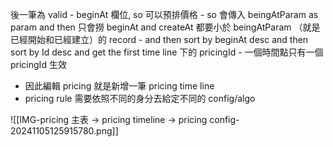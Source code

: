 後一筆為 valid
	- beginAt 欄位, so 可以預排價格 
	- so 會傳入 beingAtParam as param and then 只會撈  beginAt and createAt 都要小於 beingAtParam （就是已經開始和已經建立）的 record 
	- and then sort by beginAt desc and then sort by Id desc and get the first time line 下的 pricingId
	- 一個時間點只有一個 pricingId 生效
- 因此編輯 pricing  就是新增一筆 pricing time line
- pricing rule 需要依照不同的身分去給定不同的 config/algo

![[IMG-pricing 主表 -> pricing timeline -> pricing config-20241105125915780.png]]



